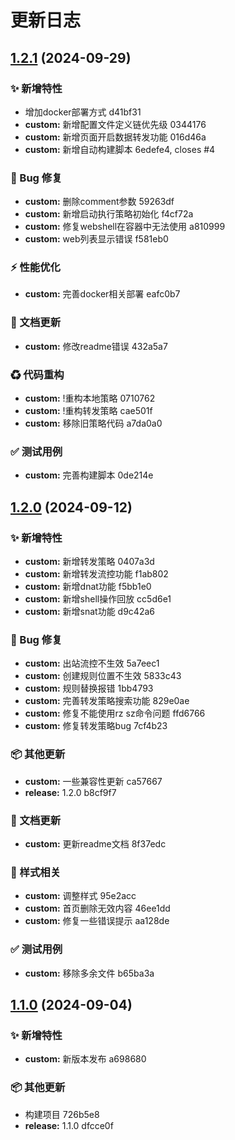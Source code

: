 # 更新日志 


## [1.2.1](///compare/v1.2.0...v1.2.1) (2024-09-29)


### ✨ 新增特性

* 增加docker部署方式 d41bf31
* **custom:** 新增配置文件定义链优先级 0344176
* **custom:** 新增页面开启数据转发功能 016d46a
* **custom:** 新增自动构建脚本 6edefe4, closes #4


### 🐞 Bug 修复

* **custom:** 删除comment参数 59263df
* **custom:** 新增启动执行策略初始化 f4cf72a
* **custom:** 修复webshell在容器中无法使用 a810999
* **custom:** web列表显示错误 f581eb0


### ⚡ 性能优化

* **custom:** 完善docker相关部署 eafc0b7


### 📝 文档更新

* **custom:** 修改readme错误 432a5a7


### ♻ 代码重构

* **custom:** \!重构本地策略 0710762
* **custom:** \!重构转发策略 cae501f
* **custom:** 移除旧策略代码 a7da0a0


### ✅ 测试用例

* **custom:** 完善构建脚本 0de214e

## [1.2.0](///compare/v1.1.0...v1.2.0) (2024-09-12)


### ✨ 新增特性

* **custom:** 新增转发策略 0407a3d
* **custom:** 新增转发流控功能 f1ab802
* **custom:** 新增dnat功能 f5bb1e0
* **custom:** 新增shell操作回放 cc5d6e1
* **custom:** 新增snat功能 d9c42a6


### 🐞 Bug 修复

* **custom:** 出站流控不生效 5a7eec1
* **custom:** 创建规则位置不生效 5833c43
* **custom:** 规则替换报错 1bb4793
* **custom:** 完善转发策略搜索功能 829e0ae
* **custom:** 修复不能使用rz sz命令问题 ffd6766
* **custom:** 修复转发策略bug 7cf4b23


### 📦  其他更新

* **custom:** 一些兼容性更新 ca57667
* **release:** 1.2.0 b8cf9f7


### 📝 文档更新

* **custom:** 更新readme文档 8f37edc


### 🎉 样式相关

* **custom:** 调整样式 95e2acc
* **custom:** 首页删除无效内容 46ee1dd
* **custom:** 修复一些错误提示 aa128de


### ✅ 测试用例

* **custom:** 移除多余文件 b65ba3a

## [1.1.0](///compare/726b5e80afe7cc584c6b1b2119213da7ea5dd54f...v1.1.0) (2024-09-04)


### ✨ 新增特性

* **custom:** 新版本发布 a698680


### 📦  其他更新

* 构建项目 726b5e8
* **release:** 1.1.0 dfcce0f
